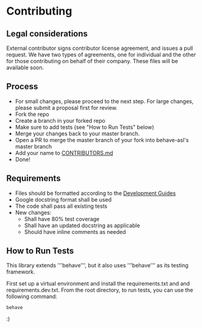 # Contributing

## Legal considerations

External contributor signs contributor license agreement, and issues a pull request. We have two types of agreements, one for individual and the other for those contributing on behalf of their company. These files will be available soon.

## Process

- For small changes, please proceed to the next step. For large changes, please submit a proposal first for review.
- Fork the repo
- Create a branch in your forked repo
- Make sure to add tests (see "How to Run Tests" below)
- Merge your changes back to your master branch.
- Open a PR to merge the master branch of your fork into behave-asl's master branch
- Add your name to [CONTRIBUTORS.md](CONTRIBUTORS.md)
- Done!

## Requirements

- Files should be formatted according to the [Development Guides](docs/devguide.md)
- Google docstring format shall be used
- The code shall pass all existing tests
- New changes:
  - Shall have 80% test coverage
  - Shall have an updated docstring as applicable
  - Should have inline comments as needed

## How to Run Tests
This library extends '''behave''', but it also uses '''behave''' as its testing framework.

First set up a virtual environment and install the requirements.txt and and requirements.dev.txt. From the root directory, to run tests, you can use the following command:
```
behave
```
:)
